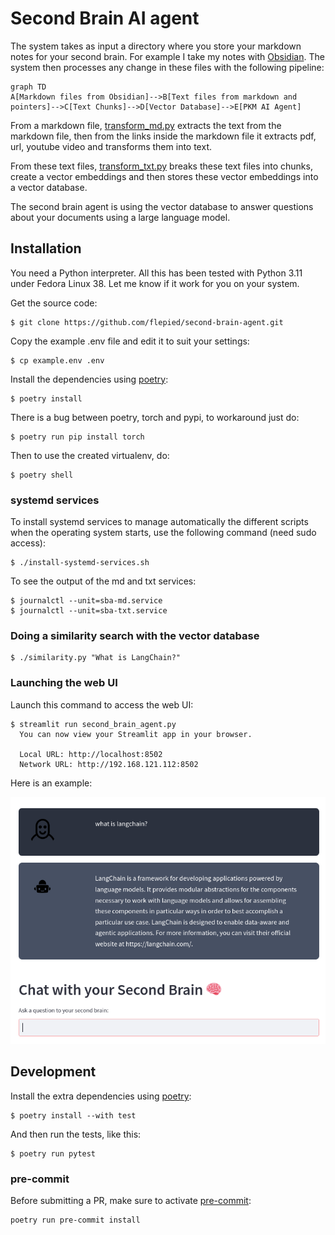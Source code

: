 # Second Brain AI agent

The system takes as input a directory where you store your markdown notes for your second brain. For example I take my notes with [Obsidian](https://obsidian.md/). The system then processes any change in these files with the following pipeline:

```mermaid
graph TD
A[Markdown files from Obsidian]-->B[Text files from markdown and pointers]-->C[Text Chunks]-->D[Vector Database]-->E[PKM AI Agent]
```

From a markdown file, [transform_md.py](transform_md.py) extracts the text from the markdown file, then from the links inside the markdown file it extracts pdf, url, youtube video and transforms them into text.

From these text files, [transform_txt.py](transform_txt.py) breaks these text files into chunks, create a vector embeddings and then stores these vector embeddings into a vector database.

The second brain agent is using the vector database to answer questions about your documents using a large language model.

## Installation

You need a Python interpreter. All this has been tested with Python 3.11 under Fedora Linux 38. Let me know if it work for you on your system.

Get the source code:

```ShellSession
$ git clone https://github.com/flepied/second-brain-agent.git
```

Copy the example .env file and edit it to suit your settings:

```ShellSession
$ cp example.env .env
```

Install the dependencies using [poetry](https://python-poetry.org/):

```ShellSession
$ poetry install
```

There is a bug between poetry, torch and pypi, to workaround just do:

```ShellSession
$ poetry run pip install torch
```

Then to use the created virtualenv, do:

```ShellSession
$ poetry shell
```

### systemd services

To install systemd services to manage automatically the different scripts when the operating system starts, use the following command (need sudo access):

```ShellSession
$ ./install-systemd-services.sh
```

To see the output of the md and txt services:

```ShellSession
$ journalctl --unit=sba-md.service
$ journalctl --unit=sba-txt.service
```

### Doing a similarity search with the vector database

```ShellSession
$ ./similarity.py "What is LangChain?"
```

### Launching the web UI

Launch this command to access the web UI:

```ShellSession
$ streamlit run second_brain_agent.py
  You can now view your Streamlit app in your browser.

  Local URL: http://localhost:8502
  Network URL: http://192.168.121.112:8502
```

Here is an example:

![Screenshot](screenshot.png "Screenshot")

## Development

Install the extra dependencies using [poetry](https://python-poetry.org/):

```ShellSession
$ poetry install --with test
```

And then run the tests, like this:

```ShellSession
$ poetry run pytest
```

### pre-commit

Before submitting a PR, make sure to activate [pre-commit](https://pre-commit.com/):

```ShellSession
poetry run pre-commit install
```
